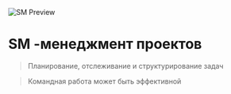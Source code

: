 ![SM Preview](https://repository-images.githubusercontent.com/120481624/28a68580-4383-11ea-8fcb-c2f4f09aff69)

# SM -менеджмент проектов

> Планирование, отслеживание и структурирование задач

> Командная работа может быть эффективной
